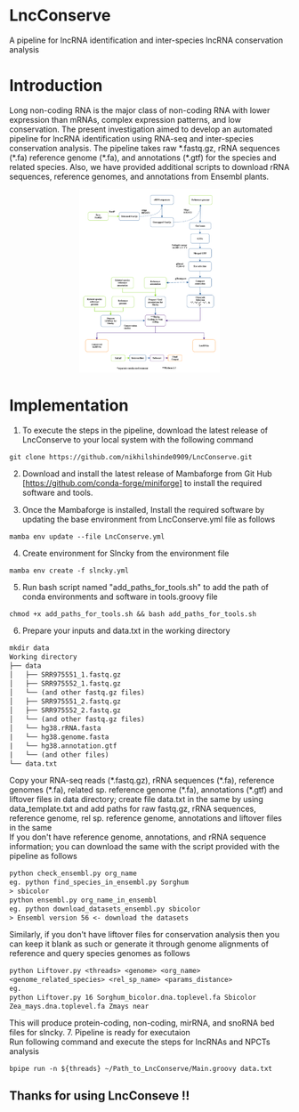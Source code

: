 # LncConserve
A pipeline for lncRNA identification and inter-species lncRNA conservation analysis

# Introduction
Long non-coding RNA is the major class of non-coding RNA with lower expression than mRNAs, complex expression patterns, and low conservation. The present investigation aimed to develop an automated pipeline for lncRNA identification using RNA-seq and inter-species conservation analysis. The pipeline takes raw \*.fastq.gz, rRNA sequences (\*.fa) reference genome (\*.fa), and annotations (\*.gtf) for the species and related species. Also, we have provided additional scripts to download rRNA sequences, reference genomes, and annotations from Ensembl plants.

<p align="center">
  <img src="https://github.com/nikhilshinde0909/LncConserve/blob/main/LncConserve.png" width=50% height=25%>
</p>

# Implementation
1. To execute the steps in the pipeline, download the latest release of LncConserve to your local system with the following command 
```
git clone https://github.com/nikhilshinde0909/LncConserve.git
```

2. Download and install the latest release of Mambaforge from Git Hub [https://github.com/conda-forge/miniforge] to install the required software and tools.


3. Once the Mambaforge is installed, Install the required software by updating the base environment from LncConserve.yml file as follows
```
mamba env update --file LncConserve.yml
```

  
4. Create environment for Slncky from the environment file 
```
mamba env create -f slncky.yml
```

5. Run bash script named "add_paths_for_tools.sh" to add the path of conda environments and software in tools.groovy file
```
chmod +x add_paths_for_tools.sh && bash add_paths_for_tools.sh
```
6. Prepare your inputs and data.txt in the working directory
```
mkdir data
Working directory
├── data
│   ├── SRR975551_1.fastq.gz
│   ├── SRR975552_1.fastq.gz
│   └── (and other fastq.gz files)
│   ├── SRR975551_2.fastq.gz
│   ├── SRR975552_2.fastq.gz
│   └── (and other fastq.gz files)
│   └── hg38.rRNA.fasta
|   └── hg38.genome.fasta
|   └── hg38.annotation.gtf
|   └── (and other files)
└── data.txt 
```  
Copy your RNA-seq reads (\*.fastq.gz), rRNA sequences (\*.fa), reference genomes (\*.fa), related sp. reference genome (\*.fa), annotations (\*.gtf) and liftover files in data directory; create file data.txt in the same by using data_template.txt and add paths for raw fastq.gz, rRNA sequences, reference genome, rel sp. reference genome, annotations and liftover files in the same \
If you don't have reference genome, annotations, and rRNA sequence information; you can download the same with the script provided with the pipeline as follows
```
python check_ensembl.py org_name
eg. python find_species_in_ensembl.py Sorghum
> sbicolor
python ensembl.py org_name_in_ensembl
eg. python download_datasets_ensembl.py sbicolor
> Ensembl version 56 <- download the datasets
```
Similarly, if you don't have liftover files for conservation analysis then you can keep it blank as such or generate it through genome alignments of reference and query species genomes as follows
```
python Liftover.py <threads> <genome> <org_name> <genome_related_species> <rel_sp_name> <params_distance>
eg.
python Liftover.py 16 Sorghum_bicolor.dna.toplevel.fa Sbicolor Zea_mays.dna.toplevel.fa Zmays near
```

This will produce protein-coding, non-coding, mirRNA, and snoRNA bed files for slncky. 
7. Pipeline is ready for executaion \
Run following command and execute the steps for lncRNAs and NPCTs analysis 
```
bpipe run -n ${threads} ~/Path_to_LncConserve/Main.groovy data.txt
```

## Thanks for using LncConseve !!
